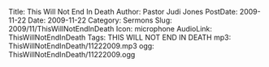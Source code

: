 Title: This Will Not End In Death
Author: Pastor Judi Jones
PostDate: 2009-11-22
Date: 2009-11-22
Category: Sermons
Slug: 2009/11/ThisWillNotEndInDeath
Icon: microphone
AudioLink: ThisWillNotEndInDeath
Tags: THIS WILL NOT END IN DEATH
mp3: ThisWillNotEndInDeath/11222009.mp3
ogg: ThisWillNotEndInDeath/11222009.ogg
